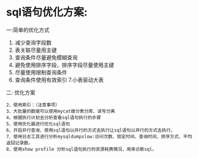 # sql语句优化方案:


一:简单的优化方式

   1. 减少查询字段数
   2. 表关联尽量用主键
   3. 查询条件尽量避免模糊查询
   4. 避免使用排序字段，排序字段尽量使用主键
   5. 尽量使用限制查询条件
   6. 查询条件使用有效索引
   7.小表驱动大表

二: 优化方案

    2、使用索引：（注意事项）
    3、大批量的数据可以使用mycat做分表分库、读写分离
    4、根据执行计划去分析查看sql语句执行的步骤 
    5、使用优化器进行优化sql语句
    6、开启并行查询、使用sql语句以并行的方式去执行让sql语句以并行的方式去执行、
    7、使用日志工具进行分析mysqldumpslow:访问次数、锁定时间、查询时间、排序方式、平均返回记录数。
    8、使用show profile 分析sql语句执行的资源耗费情况，用来诊断sql。
